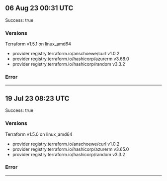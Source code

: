 ## 06 Aug 23 00:31 UTC

Success: true

### Versions

Terraform v1.5.1
on linux_amd64
+ provider registry.terraform.io/anschoewe/curl v1.0.2
+ provider registry.terraform.io/hashicorp/azurerm v3.68.0
+ provider registry.terraform.io/hashicorp/random v3.3.2

### Error



---

## 19 Jul 23 08:23 UTC

Success: true

### Versions

Terraform v1.5.0
on linux_amd64
+ provider registry.terraform.io/anschoewe/curl v1.0.2
+ provider registry.terraform.io/hashicorp/azurerm v3.65.0
+ provider registry.terraform.io/hashicorp/random v3.3.2

### Error



---

